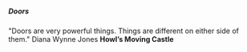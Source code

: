##### Doors

"Doors are very powerful things. 
Things are different on either side of them."
Diana Wynne Jones
**Howl’s Moving Castle**

